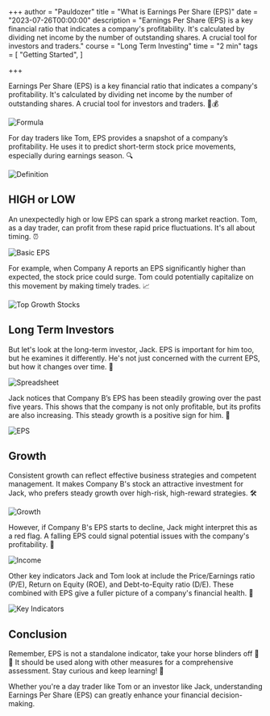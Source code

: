 +++
author = "Pauldozer"
title = "What is Earnings Per Share (EPS)"
date = "2023-07-26T00:00:00"
description = "Earnings Per Share (EPS) is a key financial ratio that indicates a company's profitability. It's calculated by dividing net income by the number of outstanding shares. A crucial tool for investors and traders."
course = "Long Term Investing"
time = "2 min"
tags = [
    "Getting Started",
]

+++

Earnings Per Share (EPS) is a key financial ratio that indicates a company's profitability. It's calculated by dividing net income by the number of outstanding shares. A crucial tool for investors and traders. 🤌💰

![Formula](images/Formula.png)

For day traders like Tom, EPS provides a snapshot of a company’s profitability. He uses it to predict short-term stock price movements, especially during earnings season. 🔍

![Definition](images/Definition.png)


## HIGH or LOW
An unexpectedly high or low EPS can spark a strong market reaction. Tom, as a day trader, can profit from these rapid price fluctuations. It's all about timing. ⏰

![Basic EPS](images/BasicEPS.jpeg)

For example, when Company A reports an EPS significantly higher than expected, the stock price could surge. Tom could potentially capitalize on this movement by making timely trades. 📈

![Top Growth Stocks](images/GrowthStocks.jpeg)

## Long Term Investors
But let's look at the long-term investor, Jack. EPS is important for him too, but he examines it differently. He's not just concerned with the current EPS, but how it changes over time. 📅

![Spreadsheet](images/Spreadsheet.jpeg)

Jack notices that Company B’s EPS has been steadily growing over the past five years. This shows that the company is not only profitable, but its profits are also increasing. This steady growth is a positive sign for him. 🚀

![EPS](images/EPS.png)


## Growth

Consistent growth can reflect effective business strategies and competent management. It makes Company B's stock an attractive investment for Jack, who prefers steady growth over high-risk, high-reward strategies. 🛠️

![Growth](images/Growth.jpeg)


However, if Company B's EPS starts to decline, Jack might interpret this as a red flag. A falling EPS could signal potential issues with the company's profitability. 🚧

![Income](images/Income.jpeg)


Other key indicators Jack and Tom look at include the Price/Earnings ratio (P/E), Return on Equity (ROE), and Debt-to-Equity ratio (D/E). These combined with EPS give a fuller picture of a company's financial health. 📌

![Key Indicators](images/GOOG.jpeg)


## Conclusion

Remember, EPS is not a standalone indicator, take your horse blinders off 🐴 🦯 It should be used along with other measures for a comprehensive assessment. Stay curious and keep learning! 🔬


Whether you're a day trader like Tom or an investor like Jack, understanding Earnings Per Share (EPS) can greatly enhance your financial decision-making. 